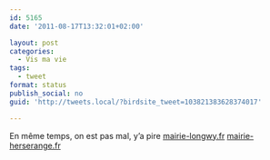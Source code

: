 ```yaml
---
id: 5165
date: '2011-08-17T13:32:01+02:00'

layout: post
categories:
  - Vis ma vie
tags:
  - tweet
format: status
publish_social: no
guid: 'http://tweets.local/?birdsite_tweet=103821383628374017'

---
```


En même temps, on est pas mal, y’a pire [mairie-longwy.fr](http://www.mairie-longwy.fr) [mairie-herserange.fr](http://www.mairie-herserange.fr)